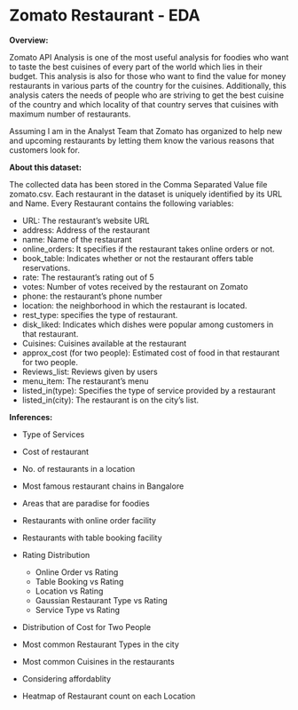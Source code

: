 # Zomato Restaurant - EDA

**Overview:**

Zomato API Analysis is one of the most useful analysis for foodies who want to taste the best cuisines of every part of the world which lies in their budget. This analysis is also for those who want to find the value for money restaurants in various parts of the country for the cuisines. Additionally, this analysis caters the needs of people who are striving to get the best cuisine of the country and which locality of that country serves that cuisines with maximum number of restaurants.

Assuming I am in the Analyst Team that Zomato has organized to help new and upcoming restaurants by letting them know the various reasons that customers look for.

**About this dataset:**

The collected data has been stored in the Comma Separated Value file zomato.csv. Each restaurant in the dataset is uniquely identified by its URL and Name. Every Restaurant contains the following variables:

- URL: The restaurant’s website URL
- address: Address of the restaurant
- name: Name of the restaurant
- online_orders: It specifies if the restaurant takes online orders or not.
- book_table: Indicates whether or not the restaurant offers table reservations.
- rate: The restaurant’s rating out of 5
- votes: Number of votes received by the restaurant on Zomato
- phone: the restaurant’s phone number
- location: the neighborhood in which the restaurant is located.
- rest_type: specifies the type of restaurant.
- disk_liked: Indicates which dishes were popular among customers in that restaurant.
- Cuisines: Cuisines available at the restaurant
- approx_cost (for two people): Estimated cost of food in that restaurant for two people.
- Reviews_list: Reviews given by users
- menu_item: The restaurant’s menu
- listed_in(type): Specifies the type of service provided by a restaurant
- listed_in(city): The restaurant is on the city’s list.

**Inferences:**

- Type of Services
- Cost of restaurant
- No. of restaurants in a location
- Most famous restaurant chains in Bangalore
- Areas that are paradise for foodies
- Restaurants with online order facility
- Restaurants with table booking facility

- Rating Distribution
    * Online Order vs Rating
    * Table Booking vs Rating
    * Location vs Rating
    * Gaussian Restaurant Type vs Rating
    * Service Type vs Rating
    
- Distribution of Cost for Two People    
- Most common Restaurant Types in the city
- Most common Cuisines in the restaurants
- Considering affordablity
- Heatmap of Restaurant count on each Location
